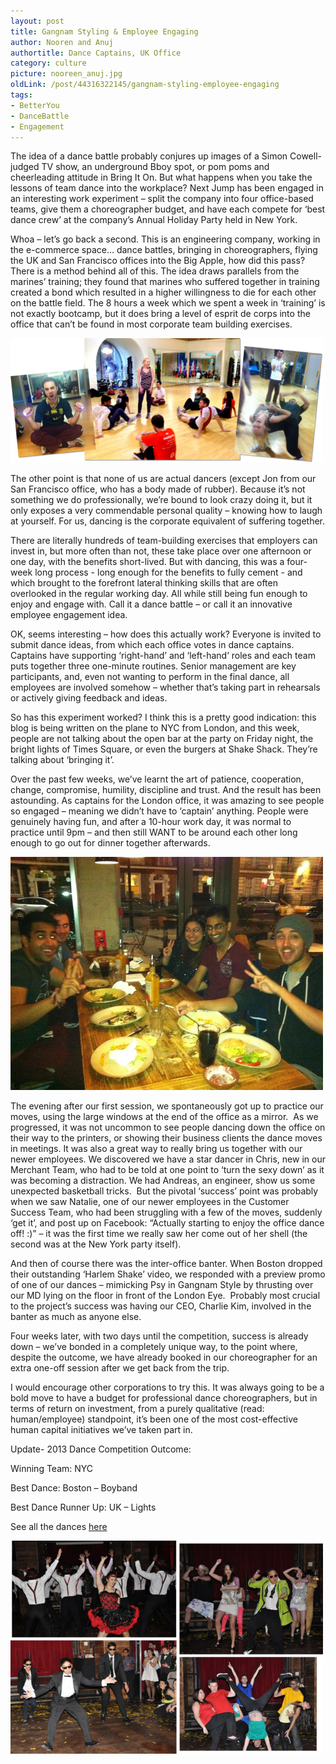 ```yaml
---
layout: post
title: Gangnam Styling & Employee Engaging
author: Nooren and Anuj
authortitle: Dance Captains, UK Office
category: culture
picture: nooreen_anuj.jpg
oldLink: /post/44316322145/gangnam-styling-employee-engaging
tags:
- BetterYou
- DanceBattle
- Engagement
---
```


The idea of a dance battle probably conjures up images of a Simon Cowell-judged TV show, an underground Bboy spot, or pom poms and cheerleading attitude in Bring It On. But what happens when you take the lessons of team dance into the workplace? Next Jump has been engaged in an interesting work experiment – split the company into four office-based teams, give them a choreographer budget, and have each compete for ‘best dance crew’ at the company’s Annual Holiday Party held in New York.

Whoa – let’s go back a second. This is an engineering company, working in the e-commerce space… dance battles, bringing in choreographers, flying the UK and San Francisco offices into the Big Apple, how did this pass? There is a method behind all of this. The idea draws parallels from the marines’ training; they found that marines who suffered together in training created a bond which resulted in a higher willingness to die for each other on the battle field. The 8 hours a week which we spent a week in ‘training’ is not exactly bootcamp, but it does bring a level of esprit de corps into the office that can’t be found in most corporate team building exercises.


![Dance practice](/images/gangnam-styling-employee-engaging-1.png)


The other point is that none of us are actual dancers (except Jon from our San Francisco office, who has a body made of rubber). Because it’s not something we do professionally, we’re bound to look crazy doing it, but it only exposes a very commendable personal quality – knowing how to laugh at yourself. For us, dancing is the corporate equivalent of suffering together.

There are literally hundreds of team-building exercises that employers can invest in, but more often than not, these take place over one afternoon or one day, with the benefits short-lived. But with dancing, this was a four-week long process - long enough for the benefits to fully cement - and which brought to the forefront lateral thinking skills that are often overlooked in the regular working day. All while still being fun enough to enjoy and engage with. Call it a dance battle – or call it an innovative employee engagement idea.

OK, seems interesting – how does this actually work? Everyone is invited to submit dance ideas, from which each office votes in dance captains. Captains have supporting ‘right-hand’ and ‘left-hand’ roles and each team puts together three one-minute routines. Senior management are key participants, and, even not wanting to perform in the final dance, all employees are involved somehow – whether that’s taking part in rehearsals or actively giving feedback and ideas.

So has this experiment worked? I think this is a pretty good indication: this blog is being written on the plane to NYC from London, and this week, people are not talking about the open bar at the party on Friday night, the bright lights of Times Square, or even the burgers at Shake Shack. They’re talking about ‘bringing it’.

Over the past few weeks, we’ve learnt the art of patience, cooperation, change, compromise, humility, discipline and trust. And the result has been astounding. As captains for the London office, it was amazing to see people so engaged – meaning we didn’t have to ‘captain’ anything. People were genuinely having fun, and after a 10-hour work day, it was normal to practice until 9pm – and then still WANT to be around each other long enough to go out for dinner together afterwards. 


![The team](/images/gangnam-styling-employee-engaging-2.jpg)


The evening after our first session, we spontaneously got up to practice our moves, using the large windows at the end of the office as a mirror.  As we progressed, it was not uncommon to see people dancing down the office on their way to the printers, or showing their business clients the dance moves in meetings. It was also a great way to really bring us together with our newer employees. We discovered we have a star dancer in Chris, new in our Merchant Team, who had to be told at one point to ‘turn the sexy down’ as it was becoming a distraction. We had Andreas, an engineer, show us some unexpected basketball tricks.  But the pivotal ‘success’ point was probably when we saw Natalie, one of our newer employees in the Customer Success Team, who had been struggling with a few of the moves, suddenly ‘get it’, and post up on Facebook: “Actually starting to enjoy the office dance off! :)” – it was the first time we really saw her come out of her shell (the second was at the New York party itself).

And then of course there was the inter-office banter. When Boston dropped their outstanding ‘Harlem Shake’ video, we responded with a preview promo of one of our dances – mimicking Psy in Gangnam Style by thrusting over our MD lying on the floor in front of the London Eye.  Probably most crucial to the project’s success was having our CEO, Charlie Kim, involved in the banter as much as anyone else.

Four weeks later, with two days until the competition, success is already down – we’ve bonded in a completely unique way, to the point where, despite the outcome, we have already booked in our choreographer for an extra one-off session after we get back from the trip.

I would encourage other corporations to try this. It was always going to be a bold move to have a budget for professional dance choreographers, but in terms of return on investment, from a purely qualitative (read: human/employee) standpoint, it’s been one of the most cost-effective human capital initiatives we’ve taken part in.

Update- 2013 Dance Competition Outcome:

Winning Team: NYC

Best Dance: Boston – Boyband

Best Dance Runner Up: UK – Lights

See all the dances [here](http://www.youtube.com/watch?v=OGztuPMte4Q)


![](/images/gangnam-styling-employee-engaging-3.png)
